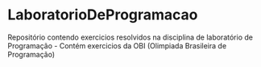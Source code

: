 # LaboratorioDeProgramacao
Repositório contendo exercicios resolvidos na disciplina de laboratório de Programação - Contém exercicios da OBI (Olimpiada Brasileira de  Programação) 
